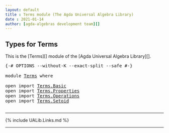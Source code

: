 ```yaml
---
layout: default
title : Terms module (The Agda Universal Algebra Library)
date : 2021-01-14
author: [agda-algebras development team][]
---
```


## Types for Terms

This is the [Terms][] module of the [Agda Universal Algebra Library][].

<pre class="Agda">
<a id="251" class="Symbol">{-#</a> <a id="255" class="Keyword">OPTIONS</a> <a id="263" class="Pragma">--without-K</a> <a id="275" class="Pragma">--exact-split</a> <a id="289" class="Pragma">--safe</a> <a id="296" class="Symbol">#-}</a>

<a id="301" class="Keyword">module</a> <a id="308" href="Terms.html" class="Module">Terms</a> <a id="314" class="Keyword">where</a>

<a id="321" class="Keyword">open</a> <a id="326" class="Keyword">import</a> <a id="333" href="Terms.Basic.html" class="Module">Terms.Basic</a>
<a id="345" class="Keyword">open</a> <a id="350" class="Keyword">import</a> <a id="357" href="Terms.Properties.html" class="Module">Terms.Properties</a>
<a id="374" class="Keyword">open</a> <a id="379" class="Keyword">import</a> <a id="386" href="Terms.Operations.html" class="Module">Terms.Operations</a>
<a id="403" class="Keyword">open</a> <a id="408" class="Keyword">import</a> <a id="415" href="Terms.Setoid.html" class="Module">Terms.Setoid</a>

</pre>

-------------------------------------

{% include UALib.Links.md %}

------------------------------

[agda-algebras development team]: https://github.com/ualib/agda-algebras#the-agda-algebras-development-team


